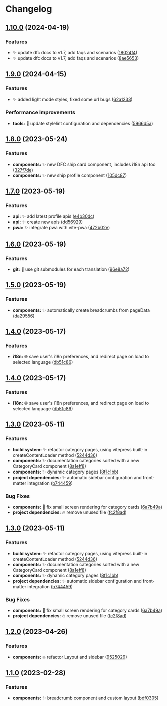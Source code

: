 # Changelog

## [1.10.0](https://github.com/isorna/dropcommander/compare/v1.9.0...v1.10.0) (2024-04-19)


### Features

* :sparkles: update dfc docs to v1.7, add faqs and scenarios ([18024f4](https://github.com/isorna/dropcommander/commit/18024f4cab41b51429ed12e6369a6d11120d647e))
* :sparkles: update dfc docs to v1.7, add faqs and scenarios ([8ae5653](https://github.com/isorna/dropcommander/commit/8ae56539a126e44c7eef5834991527fef1e4d959))

## [1.9.0](https://github.com/isorna/dropcommander/compare/v1.8.0...v1.9.0) (2024-04-15)


### Features

* :sparkles: added light mode styles, fixed some url bugs ([62a1233](https://github.com/isorna/dropcommander/commit/62a1233a2aef2dc050ae2544c68fb5348a527860))


### Performance Improvements

* **tools:** :rotating_light: update stylelint configuration and dependencies ([5966d5a](https://github.com/isorna/dropcommander/commit/5966d5a9d707f0a001f0c6cd11176b2ae799860d))

## [1.8.0](https://github.com/isorna/dropcommander/compare/v1.7.0...v1.8.0) (2023-05-24)


### Features

* **components:** :sparkles: new DFC ship card component, includes i18n api too ([327f7de](https://github.com/isorna/dropcommander/commit/327f7de882bfabdbbb3d17eb7467fd4050d13563))
* **components:** :sparkles: new ship profile component ([105dc87](https://github.com/isorna/dropcommander/commit/105dc8752bdf2131cdebd08149a21fffe18eca4b))

## [1.7.0](https://github.com/isorna/dropcommander/compare/v1.6.0...v1.7.0) (2023-05-19)


### Features

* **api:** :sparkles: add latest profile apis ([e4b30dc](https://github.com/isorna/dropcommander/commit/e4b30dcb446017983124217252e02d4082b60d84))
* **api:** :sparkles: create new apis ([dd56929](https://github.com/isorna/dropcommander/commit/dd56929c9a184fc10d9802ed20d7ec2e2c6df9b1))
* **pwa:** :sparkles: integrate pwa with vite-pwa ([472b02e](https://github.com/isorna/dropcommander/commit/472b02ee715df9f037415121ce9346d5452e83ef))

## [1.6.0](https://github.com/isorna/dropcommander/compare/v1.5.0...v1.6.0) (2023-05-19)


### Features

* **git:** :truck: use git submodules for each translation ([96e8a72](https://github.com/isorna/dropcommander/commit/96e8a72f025ced8f7a461723efb024ac026464b9))

## [1.5.0](https://github.com/isorna/dropcommander/compare/v1.4.0...v1.5.0) (2023-05-19)


### Features

* **components:** :sparkles: automatically create breadcrumbs from pageData ([da29556](https://github.com/isorna/dropcommander/commit/da295561e795c865d0b6ae76b90c8db49e5d7f46))

## [1.4.0](https://github.com/isorna/dropcommander/compare/v1.3.0...v1.4.0) (2023-05-17)


### Features

* **i18n:** :globe_with_meridians: save user's i18n preferences, and redirect page on load to selected language ([db51c86](https://github.com/isorna/dropcommander/commit/db51c86e6fb29d3bd71c99fa6e6c19c964544554))

## [1.4.0](https://github.com/isorna/dropcommander/compare/v1.3.0...v1.4.0) (2023-05-17)


### Features

* **i18n:** :globe_with_meridians: save user's i18n preferences, and redirect page on load to selected language ([db51c86](https://github.com/isorna/dropcommander/commit/db51c86e6fb29d3bd71c99fa6e6c19c964544554))

## [1.3.0](https://github.com/isorna/dropcommander/compare/v1.2.0...v1.3.0) (2023-05-11)


### Features

* **build system:** :sparkles: refactor category pages, using vitepress built-in createContentLoader method ([5244d36](https://github.com/isorna/dropcommander/commit/5244d363e8a20a6dc295ca5136a9857b0a80ec80))
* **components:** :sparkles: documentation categories sorted with a new CategoryCard component ([8a1eff8](https://github.com/isorna/dropcommander/commit/8a1eff87f723a908afacfbeea96af4f3484dadac))
* **components:** :sparkles: dynamic category pages ([8f1c1bb](https://github.com/isorna/dropcommander/commit/8f1c1bb5659db5e85e83dc8d40f025105f223365))
* **project dependencies:** :sparkles: automatic sidebar configuration and front-matter integration ([b744459](https://github.com/isorna/dropcommander/commit/b7444590aa5f4544264fb10b9f14a824944b9349))


### Bug Fixes

* **components:** :lipstick: fix small screen rendering for category cards ([6a7b49a](https://github.com/isorna/dropcommander/commit/6a7b49a6af476c55ea153c8b614df38ed10e2ca6))
* **project dependencies:** :fire: remove unused file ([fc2f8ad](https://github.com/isorna/dropcommander/commit/fc2f8adcaa56083189a53f0897330a2d25c693e7))

## [1.3.0](https://github.com/isorna/dropcommander/compare/v1.2.0...v1.3.0) (2023-05-11)


### Features

* **build system:** :sparkles: refactor category pages, using vitepress built-in createContentLoader method ([5244d36](https://github.com/isorna/dropcommander/commit/5244d363e8a20a6dc295ca5136a9857b0a80ec80))
* **components:** :sparkles: documentation categories sorted with a new CategoryCard component ([8a1eff8](https://github.com/isorna/dropcommander/commit/8a1eff87f723a908afacfbeea96af4f3484dadac))
* **components:** :sparkles: dynamic category pages ([8f1c1bb](https://github.com/isorna/dropcommander/commit/8f1c1bb5659db5e85e83dc8d40f025105f223365))
* **project dependencies:** :sparkles: automatic sidebar configuration and front-matter integration ([b744459](https://github.com/isorna/dropcommander/commit/b7444590aa5f4544264fb10b9f14a824944b9349))


### Bug Fixes

* **components:** :lipstick: fix small screen rendering for category cards ([6a7b49a](https://github.com/isorna/dropcommander/commit/6a7b49a6af476c55ea153c8b614df38ed10e2ca6))
* **project dependencies:** :fire: remove unused file ([fc2f8ad](https://github.com/isorna/dropcommander/commit/fc2f8adcaa56083189a53f0897330a2d25c693e7))

## [1.2.0](https://github.com/isorna/dropcommander/compare/v1.1.0...v1.2.0) (2023-04-26)


### Features

* **components:** :fire: refactor Layout and sidebar ([9525029](https://github.com/isorna/dropcommander/commit/95250291dbb930ffa577da3dc10307ce2e8bed2e))

## [1.1.0](https://github.com/isorna/dropcommander/compare/v1.0.0...v1.1.0) (2023-02-28)


### Features

* **components:** :sparkles: breadcrumb component and custom layout ([bdf0305](https://github.com/isorna/dropcommander/commit/bdf030570e47d770377415ccc20e30ae0a888e8f))
